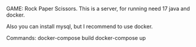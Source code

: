 GAME: Rock Paper Scissors.
This is a server, for running need 17 java and docker. 

Also you can install mysql, but I recommend to use docker.

Commands:
docker-compose build
docker-compose up
